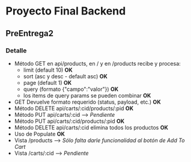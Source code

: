 # Proyecto Final Backend

## PreEntrega2

### Detalle

- Método GET en api/products, en / y en /products recibe y procesa:
  - limit (default 10) **OK**
  - sort (asc y desc - default asc) **OK**
  - page (default 1) **OK**
  - query (formato {"campo":"valor"}) **OK**
  - los items de query params se pueden combinar **OK**
- GET Devuelve formato requerido (status, payload, etc.) **OK**
- Método DELETE api/carts/:cid/products/:pid **OK**
- Método PUT api/carts/:cid --> *Pendiente*
- Método PUT api/carts/:cid/products/:pid **OK**
- Método DELETE api/carts/:cid elimina todos los productos **OK**
- Uso de Populate **OK**
- Vista /products --> *Sólo falta darle funcionalidad al botón de Add To Cart*
- Vista /carts/:cid --> *Pendiente*
